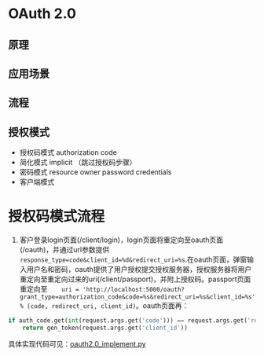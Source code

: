 # OAuth 2.0 
## 原理

## 应用场景

## 流程

## 授权模式
- 授权码模式 authorization code
- 简化模式 implicit （跳过授权码步骤）
- 密码模式 resource owner password credentials
- 客户端模式

# 授权码模式流程
1. 客户登录login页面(/client/login)，login页面将重定向至oauth页面(/oauth)，并通过url参数提供`response_type=code&client_id=%d&redirect_uri=%s`.在oauth页面，弹窗输入用户名和密码，oauth提供了用户授权提交授权服务器，授权服务器将用户重定向至重定向过来的uri(/client/passport)，并附上授权码。passport页面重定向至`    uri = 'http://localhost:5000/oauth?grant_type=authorization_code&code=%s&redirect_uri=%s&client_id=%s' % (code, redirect_uri, client_id)`。oauth页面再：
```python
if auth_code.get(int(request.args.get('code'))) == request.args.get('redirect_uri'): #判断重定向来源是否可信
    return gen_token(request.args.get('client_id'))
```
具体实现代码可见：[oauth2.0_implement.py](https://github.com/Danceiny/WikiNotes/blob/master/Others/oauth2.0_implement.py)